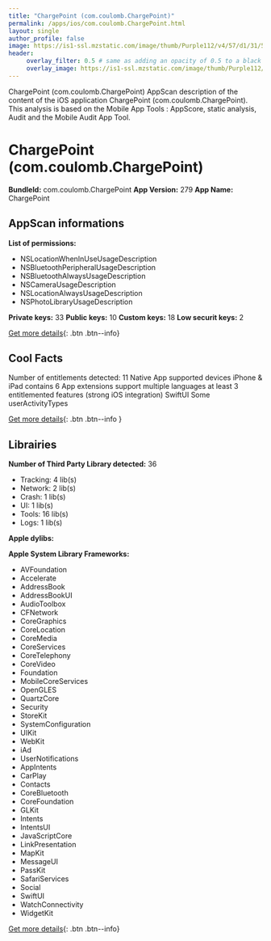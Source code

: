 ```yaml
---
title: "ChargePoint (com.coulomb.ChargePoint)"
permalink: /apps/ios/com.coulomb.ChargePoint.html
layout: single
author_profile: false
image: https://is1-ssl.mzstatic.com/image/thumb/Purple112/v4/57/d1/31/57d13164-4158-b7e5-87e3-89bc23b9b531/AppIcon-0-1x_U007emarketing-0-10-0-85-220.png/512x512bb.jpg
header: 
     overlay_filter: 0.5 # same as adding an opacity of 0.5 to a black background
     overlay_image: https://is1-ssl.mzstatic.com/image/thumb/Purple112/v4/57/d1/31/57d13164-4158-b7e5-87e3-89bc23b9b531/AppIcon-0-1x_U007emarketing-0-10-0-85-220.png/512x512bb.jpg
---
```

ChargePoint (com.coulomb.ChargePoint) AppScan description of the content of the iOS application ChargePoint (com.coulomb.ChargePoint). This analysis is based on the Mobile App Tools : AppScore, static analysis, Audit and the Mobile Audit App Tool.

# ChargePoint (com.coulomb.ChargePoint)

**BundleId:** com.coulomb.ChargePoint
**App Version:** 279
**App Name:** ChargePoint


## AppScan informations 

**List of permissions:** 
- NSLocationWhenInUseUsageDescription
- NSBluetoothPeripheralUsageDescription
- NSBluetoothAlwaysUsageDescription
- NSCameraUsageDescription
- NSLocationAlwaysUsageDescription
- NSPhotoLibraryUsageDescription
  
  
**Private keys:** 33
**Public keys:** 10
**Custom keys:** 18
**Low securit keys:** 2
  
[Get more details](/pricing.html){: .btn .btn--info}

## Cool Facts

Number of entitlements detected: 11
Native App
supported devices iPhone & iPad
contains 6 App extensions
support multiple languages
at least 3 entitlemented features (strong iOS integration)
SwiftUI
Some userActivityTypes
  
[Get more details](/pricing.html){: .btn .btn--info }

## Librairies 
**Number of Third Party Library detected:** 36
- Tracking: 4 lib(s)
- Network: 2 lib(s)
- Crash: 1 lib(s)
- UI: 1 lib(s)
- Tools: 16 lib(s)
- Logs: 1 lib(s)


**Apple dylibs:**


**Apple System Library Frameworks:**
- AVFoundation
- Accelerate
- AddressBook
- AddressBookUI
- AudioToolbox
- CFNetwork
- CoreGraphics
- CoreLocation
- CoreMedia
- CoreServices
- CoreTelephony
- CoreVideo
- Foundation
- MobileCoreServices
- OpenGLES
- QuartzCore
- Security
- StoreKit
- SystemConfiguration
- UIKit
- WebKit
- iAd
- UserNotifications
- AppIntents
- CarPlay
- Contacts
- CoreBluetooth
- CoreFoundation
- GLKit
- Intents
- IntentsUI
- JavaScriptCore
- LinkPresentation
- MapKit
- MessageUI
- PassKit
- SafariServices
- Social
- SwiftUI
- WatchConnectivity
- WidgetKit


  
[Get more details](/pricing.html){: .btn .btn--info}

